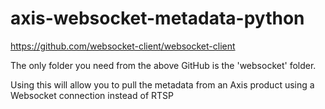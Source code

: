 # axis-websocket-metadata-python

https://github.com/websocket-client/websocket-client

The only folder you need from the above GitHub is the 'websocket' folder. 


Using this will allow you to pull the metadata from an Axis product using a Websocket connection instead of RTSP
